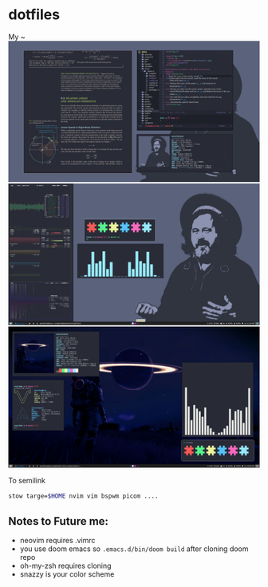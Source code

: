 # dotfiles

My ~
![Image 3](./img3.png)
![Image 2](./img2.png)
![Image 1](./img1.png)

To semilink

```sh
stow targe=$HOME nvim vim bspwm picom ....
```

## Notes to Future me:

- neovim requires .vimrc
- you use doom emacs so `.emacs.d/bin/doom build` after cloning doom repo
- oh-my-zsh requires cloning
- snazzy is your color scheme

<!-- cpupower-gui -->
<!-- fswatch -->
<!-- notification-daemon -->
<!-- xodotools -->
<!-- jmtpfs -->
<!-- org-protocol-emacsclient -->
